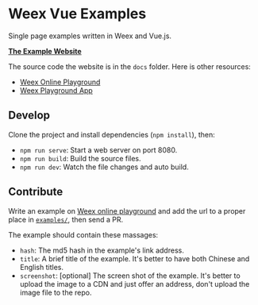 # Weex Vue Examples

Single page examples written in Weex and Vue.js.

**[The Example Website](https://hanks10100.github.io/weex-vue-examples/)**

The source code the website is in the `docs` folder. Here is other resources:

+ [Weex Online Playground](http://dotwe.org/vue)
+ [Weex Playground App](https://weex-project.io/playground.html)

## Develop

Clone the project and install dependencies (`npm install`), then:

+ `npm run serve`: Start a web server on port 8080.
+ `npm run build`: Build the source files.
+ `npm run dev`: Watch the file changes and auto build.

## Contribute

Write an example on [Weex online playground](http://dotwe.org/vue) and add the url to a proper place in [`examples/`](./examples/), then send a PR.

The example should contain these massages:

+ `hash`: The md5 hash in the example's link address.
+ `title`: A brief title of the example. It's better to have both Chinese and English titles.
+ `screenshot`: [optional] The screen shot of the example. It's better to upload the image to a CDN and just offer an address, don't upload the image file to the repo.
